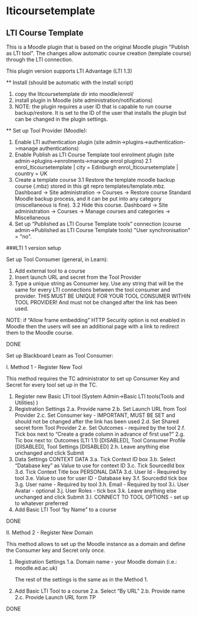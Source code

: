 # lticoursetemplate
## LTI Course Template

This is a Moodle plugin that is based on the original Moodle plugin "Publish as LTI tool".
The changes allow automatic course creation (template course) through the LTI connection.

This plugin version supports LTI Advantage (LTI 1.3) 

** Install (should be automatic with the install script)
1. copy the litcoursetemplate dir into moodle/enrol/
2. install plugin in Moodle (site administration/notifications)
3. NOTE: the plugin requires a user ID that is capable to run course backup/restore.
   It is set to the ID of the user that installs the plugin but can be changed in the plugin settings.

** Set up Tool Provider (Moodle):
1. Enable LTI authentication plugin (site admin->plugins->authentication->manage authentications)
2. Enable Publish as LTI Course Template tool enrolment plugin (site admin->plugins->enrolments->manage enrol plugins)
2.1 enrol_lticoursetemplate | city = Edinburgh
    enrol_lticoursetemplate | country = UK
3. Create a template course
3.1 Restore the template moodle backup course (.mbz) stored in this git repro templates/template.mbz.
    Dashboard -> Site administration -> Courses -> Restore course
    Standard Moodle backup process, and it can be put into any category (miscellaneous is fine).
3.2 Hide this course.
    Dashboard -> Site administration -> Courses -> Manage courses and categories -> Miscellaneous
4. Set up “Published as LTI Course Template tools” connection (course admin->Published as LTI Course Template tools)
   "User synchronisation" = "no".


###LTI 1 version setup

Set up Tool Consumer (general, in Learn):
1. Add external tool to a course
2. Insert launch URL and secret from the Tool Provider
3. Type a unique string as Consumer key.  Use any string that will be the same for every LTI connections between the tool consumer and provider. THIS MUST BE UNIQUE FOR YOUR TOOL CONSUMER WITHIN TOOL PROVIDER! And must not be changed after the link has been used.

NOTE: if “Allow frame embedding” HTTP Security option is not enabled in Moodle then the users will see an additional page with a link to redirect them to the Moodle course.

DONE

Set up Blackboard Learn as Tool Consumer:

I. Method 1 - Register New Tool

   This method requires the TC administrator to set up Consumer Key and Secret for every tool set up in the TC.

1. Register new Basic LTI tool (System Admin->Basic LTI tools(Tools and Utilities) )
2. Registration Settings
   2.a. Provide name
   2.b. Set Launch URL from Tool Provider
   2.c. Set Consumer key - IMPORTANT, MUST BE SET and should not be changed after the link has been used
   2.d. Set Shared secret form Tool Provider
   2.e. Set Outcomes - required by the tool
   2.f. Tick box next to “Create a grade column in advance of first use?”
   2.g. Tic box next to: Outcomes (LTI 1.1) [DISABLED], Tool Consumer Profile [DISABLED], Tool Settings [DISABLED]
   2.h. Leave anything else unchanged and click Submit
3. Data Settings
   CONTEXT DATA
   3.a. Tick Context ID box
   3.b. Select “Database key” as Value to use for context ID
   3.c. Tick SourcedId box
   3.d. Tick Context Title box
   PERSONAL DATA
   3.d. User Id - Required by tool
   3.e. Value to use for user ID - Database key
   3.f. SourcedId tick box
   3.g. User name - Required by tool
   3.h. Email - Required by tool
   3.i. User Avatar - optional
   3.j. User Roles - tick box
   3.k. Leave anything else unchanged and click Submit
   3.l. CONNECT TO TOOL OPTIONS - set up to whatever preferred
4. Add Basic LTI Tool “by Name” to a course

DONE

II. Method 2 - Register New Domain

   This method allows to set up the Moodle instance as a domain and define the Consumer key and Secret only once.

1. Registration Settings
   1.a. Domain name - your Moodle domain (i.e.: moodle.ed.ac.uk)

   The rest of the settings is the same as in the Method 1.

2. Add Basic LTI Tool to a course
   2.a. Select “By URL”
   2.b. Provide name
   2.c. Provide Launch URL form TP

DONE